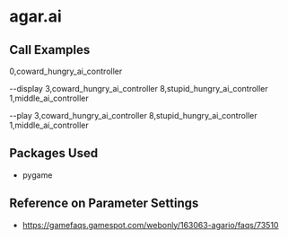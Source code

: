 # agar.ai

## Call Examples

0,coward_hungry_ai_controller

--display 3,coward_hungry_ai_controller 8,stupid_hungry_ai_controller 1,middle_ai_controller

--play 3,coward_hungry_ai_controller 8,stupid_hungry_ai_controller 1,middle_ai_controller

## Packages Used
- pygame

## Reference on Parameter Settings
- https://gamefaqs.gamespot.com/webonly/163063-agario/faqs/73510
